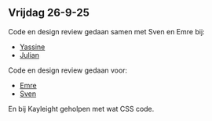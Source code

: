 ## Vrijdag 26-9-25
Code en design review gedaan samen met Sven en Emre bij:
- [Yassine](https://github.com/yassineAk1/the-client-website/issues/8)
- [Julian](https://github.com/JulianDavelaar/the-client-website/issues/3)

Code en design review gedaan voor:
- [Emre](https://github.com/EmreBahar0912/the-client-website/issues/6)
- [Sven](https://github.com/Svenvandijk22/the-client-website/issues/8)

En bij Kayleight geholpen met wat CSS code.